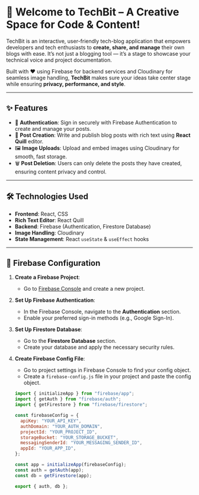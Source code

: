 # 🚀 Welcome to TechBit – A Creative Space for Code & Content!

TechBit is an interactive, user-friendly tech-blog application that empowers developers and tech enthusiasts to **create, share, and manage** their own blogs with ease. It’s not just a blogging tool — it’s a stage to showcase your technical voice and project documentation.

Built with ❤️ using Firebase for backend services and Cloudinary for seamless image handling, **TechBit** makes sure your ideas take center stage while ensuring **privacy, performance, and style**.


---

## ✨ Features

- 🔐 **Authentication**: Sign in securely with Firebase Authentication to create and manage your posts.
- 📝 **Post Creation**: Write and publish blog posts with rich text using **React Quill** editor.
- 🖼️ **Image Uploads**: Upload and embed images using Cloudinary for smooth, fast storage.
- 🗑️ **Post Deletion**: Users can only delete the posts they have created, ensuring content privacy and control.

---

## 🛠️ Technologies Used

- **Frontend**: React, CSS
- **Rich Text Editor**: React Quill
- **Backend**: Firebase (Authentication, Firestore Database)
- **Image Handling**: Cloudinary
- **State Management**: React `useState` & `useEffect` hooks

---

## 🔧 Firebase Configuration

1. **Create a Firebase Project**:
   - Go to [Firebase Console](https://console.firebase.google.com/) and create a new project.

2. **Set Up Firebase Authentication**:
   - In the Firebase Console, navigate to the **Authentication** section.
   - Enable your preferred sign-in methods (e.g., Google Sign-In).

3. **Set Up Firestore Database**:
   - Go to the **Firestore Database** section.
   - Create your database and apply the necessary security rules.

4. **Create Firebase Config File**:
   - Go to project settings in Firebase Console to find your config object.
   - Create a `firebase-config.js` file in your project and paste the config object.

   ```javascript
   import { initializeApp } from "firebase/app";
   import { getAuth } from "firebase/auth";
   import { getFirestore } from "firebase/firestore";
   
   const firebaseConfig = {
     apiKey: "YOUR_API_KEY",
     authDomain: "YOUR_AUTH_DOMAIN",
     projectId: "YOUR_PROJECT_ID",
     storageBucket: "YOUR_STORAGE_BUCKET",
     messagingSenderId: "YOUR_MESSAGING_SENDER_ID",
     appId: "YOUR_APP_ID",
   };

   const app = initializeApp(firebaseConfig);
   const auth = getAuth(app);
   const db = getFirestore(app);

   export { auth, db };
